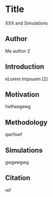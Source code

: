 # Title

XXX and Simulations

## Author

Me
author 2

## Introduction

eLorem Impsuem [2]

## Motivation

fwtfwegewg


## Methodology

qwrfswf


## Simulations
gwgewgwg

## Citation

ref

